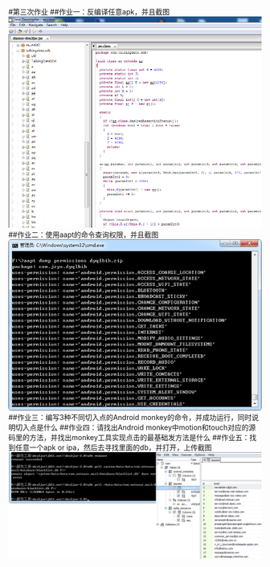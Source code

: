 #第三次作业
##作业一：反编译任意apk，并且截图
![apk](https://github.com/Test-Seven/wanghaoyu/blob/master/image/apk.png "反编译截图")
##作业二：使用aapt的命令查询权限，并且截图
![aapt](https://github.com/Test-Seven/wanghaoyu/blob/master/image/aapt.png "权限查询")
##作业三：编写3种不同切入点的Android monkey的命令，并成功运行，同时说明切入点是什么
##作业四：请找出Android monkey中motion和touch对应的源码里的方法，并找出monkey工具实现点击的最基础发方法是什么
##作业五：找到任意一个apk or ipa，然后去寻找里面的db，并打开，上传截图
![db1](https://github.com/Test-Seven/wanghaoyu/blob/master/image/db1.png "查找db")
